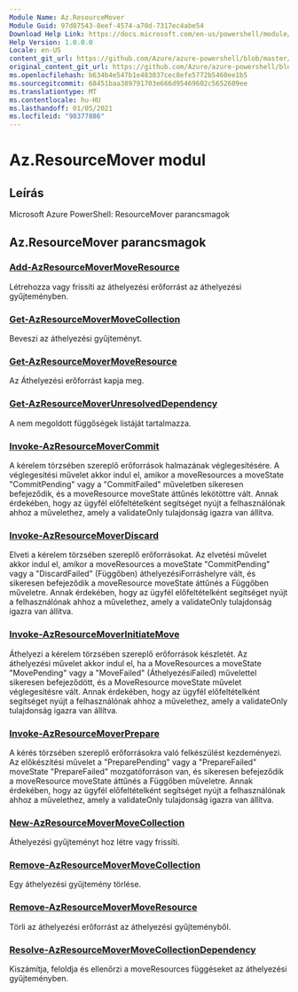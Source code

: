 ```yaml
---
Module Name: Az.ResourceMover
Module Guid: 97d87543-8eef-4574-a70d-7317ec4abe54
Download Help Link: https://docs.microsoft.com/en-us/powershell/module/az.resourcemover
Help Version: 1.0.0.0
Locale: en-US
content_git_url: https://github.com/Azure/azure-powershell/blob/master/src/ResourceMover/help/Az.ResourceMover.md
original_content_git_url: https://github.com/Azure/azure-powershell/blob/master/src/ResourceMover/help/Az.ResourceMover.md
ms.openlocfilehash: b634b4e547b1e483037cec8efe5772b5460ee1b5
ms.sourcegitcommit: 68451baa389791703e666d95469602c5652609ee
ms.translationtype: MT
ms.contentlocale: hu-HU
ms.lasthandoff: 01/05/2021
ms.locfileid: "98377886"
---
```

# Az.ResourceMover modul
## Leírás
Microsoft Azure PowerShell: ResourceMover parancsmagok

## Az.ResourceMover parancsmagok
### [Add-AzResourceMoverMoveResource](Add-AzResourceMoverMoveResource.md)
Létrehozza vagy frissíti az áthelyezési erőforrást az áthelyezési gyűjteményben.

### [Get-AzResourceMoverMoveCollection](Get-AzResourceMoverMoveCollection.md)
Beveszi az áthelyezési gyűjteményt.

### [Get-AzResourceMoverMoveResource](Get-AzResourceMoverMoveResource.md)
Az Áthelyezési erőforrást kapja meg.

### [Get-AzResourceMoverUnresolvedDependency](Get-AzResourceMoverUnresolvedDependency.md)
A nem megoldott függőségek listáját tartalmazza.

### [Invoke-AzResourceMoverCommit](Invoke-AzResourceMoverCommit.md)
A kérelem törzsében szereplő erőforrások halmazának véglegesítésére.
A véglegesítési művelet akkor indul el, amikor a moveResources a moveState "CommitPending" vagy a "CommitFailed" műveletben sikeresen befejeződik, és a moveResource moveState áttűnés lekötöttre vált.
Annak érdekében, hogy az ügyfél előfeltételként segítséget nyújt a felhasználónak ahhoz a művelethez, amely a validateOnly tulajdonság igazra van állítva.

### [Invoke-AzResourceMoverDiscard](Invoke-AzResourceMoverDiscard.md)
Elveti a kérelem törzsében szereplő erőforrásokat.
Az elvetési művelet akkor indul el, amikor a moveResources a moveState "CommitPending" vagy a "DiscardFailed" (Függőben) áthelyezésiForráshelyre vált, és sikeresen befejeződik a moveResource moveState áttűnés a Függőben műveletre.
Annak érdekében, hogy az ügyfél előfeltételként segítséget nyújt a felhasználónak ahhoz a művelethez, amely a validateOnly tulajdonság igazra van állítva.

### [Invoke-AzResourceMoverInitiateMove](Invoke-AzResourceMoverInitiateMove.md)
Áthelyezi a kérelem törzsében szereplő erőforrások készletét.
Az áthelyezési művelet akkor indul el, ha a MoveResources a moveState "MovePending" vagy a "MoveFailed" (ÁthelyezésiFailed) művelettel sikeresen befejeződött, és a MoveResource moveState művelet véglegesítésre vált.
Annak érdekében, hogy az ügyfél előfeltételként segítséget nyújt a felhasználónak ahhoz a művelethez, amely a validateOnly tulajdonság igazra van állítva.

### [Invoke-AzResourceMoverPrepare](Invoke-AzResourceMoverPrepare.md)
A kérés törzsében szereplő erőforrásokra való felkészülést kezdeményezi.
Az előkészítési művelet a "PreparePending" vagy a "PrepareFailed" moveState "PrepareFailed" mozgatóforráson van, és sikeresen befejeződik a moveResource moveState áttűnés a Függőben műveletre.
Annak érdekében, hogy az ügyfél előfeltételként segítséget nyújt a felhasználónak ahhoz a művelethez, amely a validateOnly tulajdonság igazra van állítva.

### [New-AzResourceMoverMoveCollection](New-AzResourceMoverMoveCollection.md)
Áthelyezési gyűjteményt hoz létre vagy frissíti.

### [Remove-AzResourceMoverMoveCollection](Remove-AzResourceMoverMoveCollection.md)
Egy áthelyezési gyűjtemény törlése.

### [Remove-AzResourceMoverMoveResource](Remove-AzResourceMoverMoveResource.md)
Törli az áthelyezési erőforrást az áthelyezési gyűjteményből.

### [Resolve-AzResourceMoverMoveCollectionDependency](Resolve-AzResourceMoverMoveCollectionDependency.md)
Kiszámítja, feloldja és ellenőrzi a moveResources függéseket az áthelyezési gyűjteményben.

